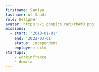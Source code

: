 ```yaml
---
firstname: Saniya
lastname: Al Saadi
role: Designer
avatar: https://i.goopics.net/rbAWD.png
missions:
  - start: '2018-01-01'
    end: '2022-03-01'
    status: independent
    employer: octo
startups:
    - workinfrance
    - domifa
---
```

